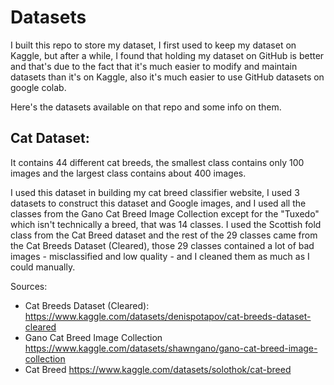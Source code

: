 # Datasets

I built this repo to store my dataset, I first used to keep my dataset on Kaggle, but after a while, I found that holding my dataset on GitHub is better and that's due to the fact that it's much easier to modify and maintain datasets than it's on Kaggle, also it's much easier to use GitHub datasets on google colab.

Here's the datasets available on that repo and some info on them.

## Cat Dataset:

It contains 44 different cat breeds, the smallest class contains only 100 images and the largest class contains about 400 images.

I used this dataset in building my cat breed classifier website, I used 3 datasets to construct this dataset and Google images, and I used all the classes from the Gano Cat Breed Image Collection except for the "Tuxedo" which isn't technically a breed, that was 14 classes. I used the Scottish fold class from the Cat Breed dataset and the rest of the 29 classes came from the Cat Breeds Dataset (Cleared), those 29 classes contained a lot of bad images - misclassified and low quality - and I cleaned them as much as I could manually.

Sources:

 - Cat Breeds Dataset (Cleared): https://www.kaggle.com/datasets/denispotapov/cat-breeds-dataset-cleared <br>
- Gano Cat Breed Image Collection https://www.kaggle.com/datasets/shawngano/gano-cat-breed-image-collection <br>
- Cat Breed https://www.kaggle.com/datasets/solothok/cat-breed <br>
